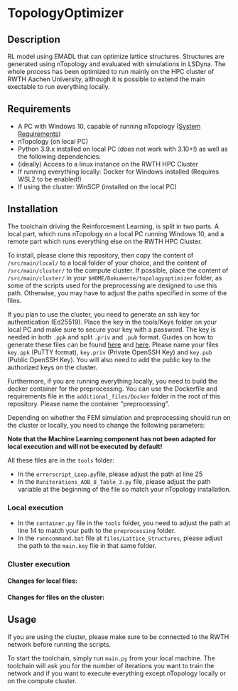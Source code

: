 # TopologyOptimizer


## Description
RL model using EMADL that can optimize lattice structures. Structures are generated using nTopology and evaluated with simulations in LSDyna. The whole process has been optimized to run mainly on the HPC cluster of RWTH Aachen University, although it is possible to extend the main exectable to run everything locally.

## Requirements

- A PC with Windows 10, capable of running nTopology ([System Requirements](https://support.ntopology.com/hc/en-us/articles/360061698333-System-Requirements-Guide))
- nTopology (on local PC)
- Python 3.9.x installed on local PC (does not work with 3.10+!) as well as the following dependencies:
- (ideally) Access to a linux instance on the RWTH HPC Cluster
- If running everything locally: Docker for Windows installed (Requires WSL2 to be enabled!)
- If using the cluster: WinSCP (installed on the local PC)

## Installation

The toolchain driving the Reinforcement Learning, is split in two parts. A local part, which runs nTopology on a local PC running Windows 10, and a remote part which runs everything else on the RWTH HPC Cluster.

To install, please clone this repository, then copy the content of `/src/main/local/` to a local folder of your choice, and the content of `/src/main/cluster/` to the compute cluster. If possible, place the content of `/src/main/cluster/` in your `$HOME/Dokumente/topologyoptimizer` folder, as some of the scripts used for the preprocessing are designed to use this path. Otherwise, you may have to adjust the paths specified in some of the files.

If you plan to use the cluster, you need to generate an ssh key for authentication (Ed25519). Place the key in the tools/Keys folder on your local PC and make sure to secure your key with a password. The key is needed in both `.ppk` and split `.priv` and `.pub` format. Guides on how to generate these files can be found [here](https://www.simplified.guide/putty/puttygen-generate-ssh-key-pair) and [here](https://www.simplified.guide/putty/convert-ppk-to-ssh-key). Please name your files `key.ppk` (PuTTY format), `key.priv` (Private OpenSSH Key) and `key.pub` (Public OpenSSH Key). You will also need to add the public key to the authorized keys on the cluster.

Furthermore, if you are running everything locally, you need to build the docker container for the preprocessing. You can use the Dockerfile and requirements file in the `additional_files/Docker` folder in the root of this repository. Please name the container "preprocessing".

Depending on whether the FEM simulation and preprocessing should run on the cluster or locally, you need to change the following parameters:

**Note that the Machine Learning component has not been adapted for local execution and will not be executed by default!**

All these files are in the `tools` folder:

- In the `errorscript_Loop.py`file, please  adjust the path at line 25
- In the `Runiterations_AOB_8_Table_3.py` file, please adjust the path variable at the beginning of the file so match your nTopology installation.

### Local execution

- In the `container.py` file in the `tools` folder, you need to adjust the path at line 14 to match your path to the `preprocessing` folder.
- In the `runncommand.bat` file at `files/Lattice_Structures`, please adjust the path to the `main.key` file in that same folder.

### Cluster execution

#### Changes for local files:

#### Changes for files on the cluster:

## Usage

If you are using the cluster, please make sure to be connected to the RWTH network before running the scripts.

To start the toolchain, simply run `main.py` from your local machine. The toolchain will ask you for the number of iterations you want to train the network and if you want to execute everything except nTopology locally or on the compute cluster.
